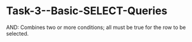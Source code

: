 # Task-3--Basic-SELECT-Queries
AND: Combines two or more conditions; all must be true for the row to be selected.
